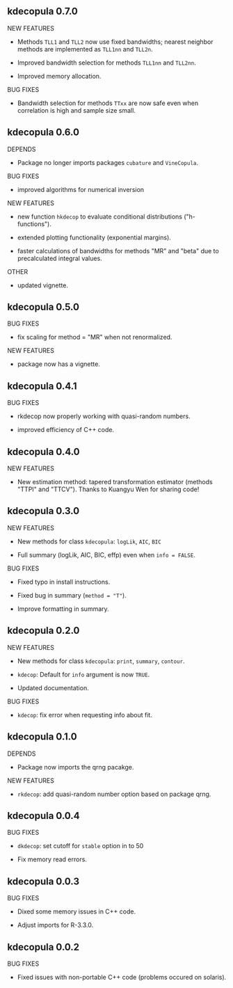 kdecopula 0.7.0
-------------------------------

NEW FEATURES
  
  * Methods `TLL1` and `TLL2` now use fixed bandwidths; nearest neighbor methods
    are implemented as `TLL1nn` and `TLL2n`.
  
  * Improved bandwidth selection for methods `TLL1nn` and `TLL2nn`.
  
  * Improved memory allocation.
  
BUG FIXES

  * Bandwidth selection for methods `TTxx` are now safe even when correlation is
    high and sample size small.


kdecopula 0.6.0
-------------------------------

DEPENDS

  * Package no longer imports packages `cubature` and `VineCopula`.

BUG FIXES

  * improved algorithms for numerical inversion
  
NEW FEATURES

  * new function `hkdecop` to evaluate conditional distributions 
    ("h-functions").
    
  * extended plotting functionality (exponential margins).
  
  * faster calculations of bandwidths for methods "MR" and "beta" due to
    precalculated integral values.
    
OTHER

  * updated vignette.
  
  
kdecopula 0.5.0
-------------------------------

BUG FIXES

  * fix scaling for method = "MR" when not renormalized.
  
NEW FEATURES

  * package now has a vignette.



kdecopula 0.4.1
-------------------------------

BUG FIXES

  * rkdecop now properly working with quasi-random numbers.
 
  * improved efficiency of C++ code. 


kdecopula 0.4.0
-------------------------------

NEW FEATURES

  * New estimation method: tapered transformation estimator 
    (methods "TTPI" and "TTCV"). 
    Thanks to Kuangyu Wen for sharing code!

kdecopula 0.3.0
-------------------------------

NEW FEATURES

  * New methods for class `kdecopula`: `logLik`, `AIC`, `BIC`
  
  * Full summary (logLik, AIC, BIC, effp) even when `info = FALSE`.
  

BUG FIXES

  * Fixed typo in install instructions.
  
  * Fixed bug in summary (`method = "T"`).

  * Improve formatting in summary.


kdecopula 0.2.0
-------------------------------

NEW FEATURES

  * New methods for class `kdecopula`: `print`, `summary`, `contour`.
  
  * `kdecop`: Default for `info` argument is now `TRUE`.
  
  * Updated documentation.

BUG FIXES

  * `kdecop`: fix error when requesting info about fit. 


kdecopula 0.1.0
-------------------------------

DEPENDS

  * Package now imports the qrng pacakge.
  
NEW FEATURES

  * `rkdecop`: add quasi-random number option based on package qrng.


kdecopula 0.0.4
-------------------------------

BUG FIXES

   * `dkdecop`: set cutoff for `stable` option in  to 50
   
   * Fix memory read errors.


kdecopula 0.0.3
-------------------------------

BUG FIXES

  * Dixed some memory issues in C++ code.
  
  * Adjust imports for R-3.3.0.


kdecopula 0.0.2
-------------------------------

BUG FIXES

  * Fixed issues with non-portable C++ code (problems occured on solaris).
